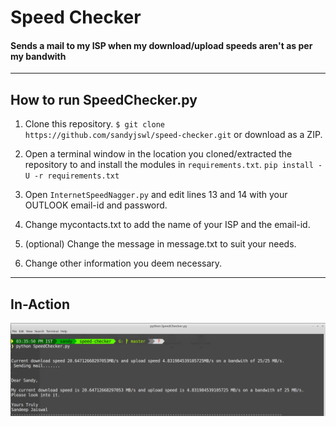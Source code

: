 # Speed Checker
#### Sends a mail to my ISP when my download/upload speeds aren't as per my bandwith

***

## How to run SpeedChecker.py

1. Clone this repository.
`$ git clone https://github.com/sandyjswl/speed-checker.git`
or download as a ZIP.

2. Open a terminal window in the location you cloned/extracted the repository to and install the modules in `requirements.txt`.
`pip install -U -r requirements.txt`

3. Open `InternetSpeedNagger.py` and edit lines 13 and 14 with your OUTLOOK email-id and password.
4. Change mycontacts.txt to add the name of your ISP and the email-id.
5. (optional) Change the message in message.txt to suit your needs.
6. Change other information you deem necessary.

*** 

## In-Action
![Alt text](Screenshot.png)




